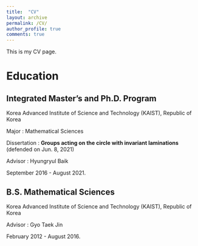 ```yaml
---
title:  "CV"
layout: archive
permalink: /CV/
author_profile: true
comments: true
---
```


This is my CV page.
 
# Education


## Integrated Master’s and Ph.D. Program

Korea Advanced Institute of Science and Technology (KAIST), Republic of Korea

Major : Mathematical Sciences

Dissertation : **Groups acting on the circle with invariant laminations** (defended on Jun. 8, 2021)

Advisor : Hyungryul Baik

September 2016 - August 2021.


## B.S. Mathematical Sciences

Korea Advanced Institute of Science and Technology (KAIST), Republic of Korea

Advisor : Gyo Taek Jin 

February 2012 - August 2016.
